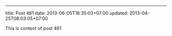 ---
title: Post 461
date: 2013-06-05T18:35:03+07:00
updated: 2013-04-25T08:03:05+07:00

This is content of post 461